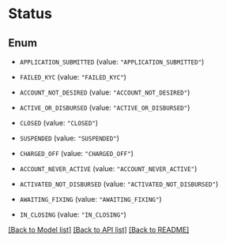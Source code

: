 # Status

## Enum


* `APPLICATION_SUBMITTED` (value: `"APPLICATION_SUBMITTED"`)

* `FAILED_KYC` (value: `"FAILED_KYC"`)

* `ACCOUNT_NOT_DESIRED` (value: `"ACCOUNT_NOT_DESIRED"`)

* `ACTIVE_OR_DISBURSED` (value: `"ACTIVE_OR_DISBURSED"`)

* `CLOSED` (value: `"CLOSED"`)

* `SUSPENDED` (value: `"SUSPENDED"`)

* `CHARGED_OFF` (value: `"CHARGED_OFF"`)

* `ACCOUNT_NEVER_ACTIVE` (value: `"ACCOUNT_NEVER_ACTIVE"`)

* `ACTIVATED_NOT_DISBURSED` (value: `"ACTIVATED_NOT_DISBURSED"`)

* `AWAITING_FIXING` (value: `"AWAITING_FIXING"`)

* `IN_CLOSING` (value: `"IN_CLOSING"`)


[[Back to Model list]](../README.md#documentation-for-models) [[Back to API list]](../README.md#documentation-for-api-endpoints) [[Back to README]](../README.md)


